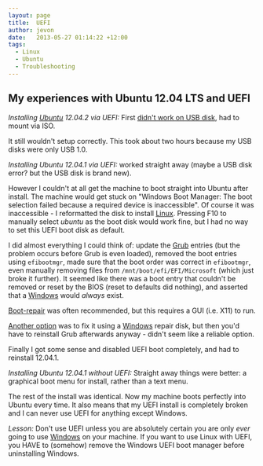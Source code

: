 ```yaml
---
layout: page
title:  UEFI
author: jevon
date:   2013-05-27 01:14:22 +12:00
tags:
  - Linux
  - Ubuntu
  - Troubleshooting
---
```


## My experiences with Ubuntu 12.04 LTS and UEFI

*Installing [Ubuntu](Ubuntu.md) 12.04.2 via UEFI:* First <a href="https://bugs.launchpad.net/ubuntu/+source/debian-installer/+bug/1161771">didn't work on USB disk</a>, had to mount via ISO. 

It still wouldn't setup correctly. This took about two hours because my USB disks were only USB 1.0.

*Installing Ubuntu 12.04.1 via UEFI:* worked straight away (maybe a USB disk error? but the USB disk is brand new).

However I couldn't at all get the machine to boot straight into Ubuntu after install. The machine would get stuck on "Windows Boot Manager: The boot selection failed because a required device is inaccessible". Of course it was inaccessible - I reformatted the disk to install [Linux](Linux.md). Pressing F10 to manually select _ubuntu_ as the boot disk would work fine, but I had no way to set this UEFI boot disk as default.

I did almost everything I could think of: update the [Grub](grub.md) entries (but the problem occurs before Grub is even loaded), removed the boot entries using `efibootmgr`, made sure that the boot order was correct in `efibootmgr`, even manually removing files from `/mnt/boot/efi/EFI/Microsoft` (which just broke it further). It seemed like there was a boot entry that couldn't be removed or reset by the BIOS (reset to defaults did nothing), and asserted that a [Windows](Windows.md) would _always_ exist.

<a href="http://sourceforge.net/p/boot-repair/home/Home/">Boot-repair</a> was often recommended, but this requires a GUI (i.e. X11) to run.

<a href="http://ubuntuforums.org/showthread.php?t=1857886">Another option</a> was to fix it using a [Windows](Windows.md) repair disk, but then you'd have to reinstall Grub afterwards anyway - didn't seem like a reliable option.

Finally I got some sense and disabled UEFI boot completely, and had to reinstall 12.04.1.

*Installing Ubuntu 12.04.1 without UEFI:* Straight away things were better: a graphical boot menu for install, rather than a text menu.

The rest of the install was identical. Now my machine boots perfectly into Ubuntu every time. It also means that my UEFI install is completely broken and I can never use UEFI for anything except Windows.

*Lesson:* Don't use UEFI unless you are absolutely certain you are only _ever_ going to use [Windows](Windows.md) on your machine. If you want to use Linux with UEFI, you HAVE to (somehow) remove the Windows UEFI boot manager before uninstalling Windows.
